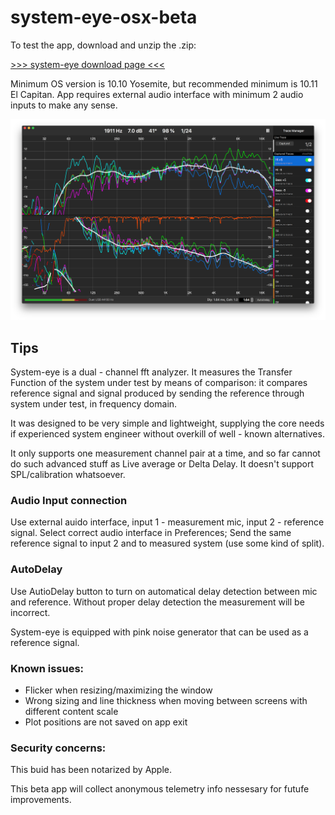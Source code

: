 # system-eye-osx-beta

To test the app, download and unzip the .zip:

[>>> system-eye download page <<<](https://install.appcenter.ms/users/olegnaumenko/apps/system-eye/distribution_groups/external)

Minimum OS version is 10.10 Yosemite, but recommended minimum is 10.11 El Capitan. App requires external audio interface with minimum 2 audio inputs to make any sense.

![system-eye screenshot](https://github.com/olegnaumenko/system-eye-osx-beta/blob/master/syseye-screenshot-small.png)


## Tips

System-eye is a dual - channel fft analyzer. It measures the Transfer Function of the system under test by means of comparison: it compares reference signal and signal produced by sending the reference through system under test, in frequency domain.

It was designed to be very simple and lightweight, supplying the core needs if experienced system engineer without overkill of well - known alternatives. 

It only supports one measurement channel pair at a time, and so far cannot do such advanced stuff as Live average or Delta Delay. It doesn't support SPL/calibration whatsoever.

### Audio Input connection

Use external auido interface, input 1 - measurement mic, input 2 - reference signal. 
Select correct audio interface in Preferences;
Send the same reference signal to input 2 and to measured system (use some kind of split).

### AutoDelay

Use AutioDelay button to turn on automatical delay detection between mic and reference. Without proper delay detection the measurement will be incorrect.

System-eye is equipped with pink noise generator that can be used as a reference signal.

### Known issues:

- Flicker when resizing/maximizing the window
- Wrong sizing and line thickness when moving between screens with different content scale
- Plot positions are not saved on app exit

### Security concerns:

This buid has been notarized by Apple.

This beta app will collect anonymous telemetry info nessesary for futufe improvements.
